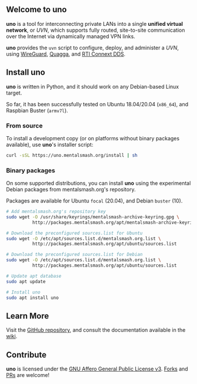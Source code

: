 ## Welcome to uno

**uno** is a tool for interconnecting private LANs into a single **unified virtual network**, or *UVN*, which supports fully routed, site-to-site communication over the Internet
via dynamically managed VPN links.

**uno** provides the `uvn` script to configure, deploy, and administer a *UVN*, using [WireGuard](https://www.wireguard.com/), [Quagga](https://www.nongnu.org/quagga/), and [RTI Connext DDS](https://www.rti.com/products/connext-dds-professional).

## Install uno

**uno** is written in Python, and it should work on any Debian-based Linux target.

So far, it has been successfully tested on Ubuntu 18.04/20.04 (`x86_64`), and
Raspbian Buster (`armv7l`).

### From source

To install a development copy (or on platforms without binary packages
available), use **uno**'s installer script:

```sh
curl -sSL https://uno.mentalsmash.org/install | sh
```

### Binary packages

On some supported distributions, you can install **uno** using the experimental
Debian packages from mentalsmash.org's repository.

Packages are available for Ubuntu `focal` (20.04), and Debian `buster` (10).

```sh
# Add mentalsmash.org's repository key
sudo wget -O /usr/share/keyrings/mentalsmash-archive-keyring.gpg \
          http://packages.mentalsmash.org/apt/mentalsmash-archive-keyring.gpg

# Download the preconfigured sources.list for Ubuntu
sudo wget -O /etc/apt/sources.list.d/mentalsmash.org.list \
          http://packages.mentalsmash.org/apt/ubuntu/sources.list

# Download the preconfigured sources.list for Debian
sudo wget -O /etc/apt/sources.list.d/mentalsmash.org.list \
          http://packages.mentalsmash.org/apt/ubuntu/sources.list

# Update apt database
sudo apt update

# Install uno
sudo apt install uno
```

## Learn More

Visit the [GitHub repository](https://github.com/mentalsmash/uno/), and consult the documentation available in the [wiki](https://github.com/mentalsmash/uno/wiki).

## Contribute

**uno** is licensed under the [GNU Affero General Public License v3](https://tldrlegal.com/license/gnu-affero-general-public-license-v3-(agpl-3.0)). [Forks](https://github.com/mentalsmash/uno/fork) and [PRs](https://github.com/mentalsmash/uno/pulls) are welcome!

